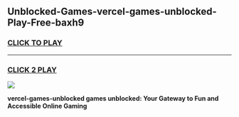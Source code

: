 
## Unblocked-Games-vercel-games-unblocked-Play-Free-baxh9
<h3>
<a href="https://premium76.site?title=vercel-games-unblocked&ref=20M">CLICK TO PLAY</a></h3>
<hr>

<h3>
<a href="https://premium76.site?title=vercel-games-unblocked&ref=20M">CLICK 2 PLAY</a>
  
</h3>

<a href="https://premium76.site?title=vercel-games-unblocked&ref=19M"><img src="https://clearcache.store/games.png"></a>


**vercel-games-unblocked games unblocked: Your Gateway to Fun and Accessible Online Gaming**
